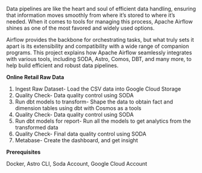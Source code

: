 Data pipelines are like the heart and soul of efficient data handling, ensuring that information moves smoothly from where it’s stored to where it’s needed. When it comes to tools for managing this process, Apache Airflow shines as one of the most favored and widely used options.

Airflow provides the backbone for orchestrating tasks, but what truly sets it apart is its extensibility and compatibility with a wide range of companion programs.
This project explains how Apache Airflow seamlessly integrates with various tools, including SODA, Astro, Comos, DBT, and many more, to help build efficient and robust data pipelines. 

**Online Retail Raw Data**

1. Ingest Raw Dataset- Load the CSV data into Google Cloud Storage
2. Quality Check- Data quality control using SODA
3. Run dbt models to transform- Shape the data to obtain fact and dimension tables using dbt with Cosmos as a tools
4. Quality Check- Data quality control using SODA
5. Run dbt models for report- Run all the models to get analytics from the transformed data
6. Quality Check- Final data quality control using SODA
7. Metabase- Create the dashboard, and get insight

**Prerequisites**

Docker,
Astro CLI,
Soda Account,
Google Cloud Account

